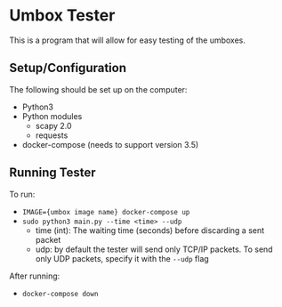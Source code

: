 # Umbox Tester

This is a program that will allow for easy testing of the umboxes.

## Setup/Configuration 
The following should be set up on the computer:
- Python3
- Python modules
	- scapy 2.0
	- requests
- docker-compose (needs to support version 3.5)

## Running Tester

To run:
- `IMAGE={umbox image name} docker-compose up`
- `sudo python3 main.py --time <time> --udp`
	- time (int): The waiting time (seconds) before discarding a sent packet 
	- udp: by default the tester will send only TCP/IP packets. To send only UDP packets, specify it with the `--udp` flag

After running:
- `docker-compose down`
